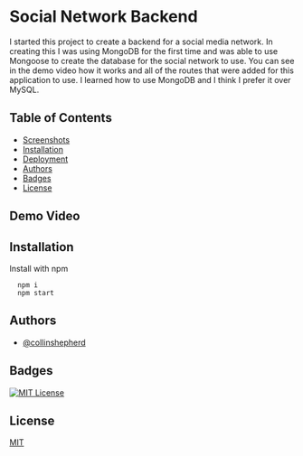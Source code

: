 # Social Network Backend

I started this project to create a backend for a social media network. In creating this I was using MongoDB for the first time and was able to use Mongoose to create the database for the social network to use. You can see in the demo video how it works and all of the routes that were added for this application to use. I learned how to use MongoDB and I think I prefer it over MySQL.

## Table of Contents

- [Screenshots](#Screenshots)
- [Installation](#installation)
- [Deployment](#deployment)
- [Authors](#authors)
- [Badges](#badges)
- [License](#license)

## Demo Video

## Installation

Install with npm

```
  npm i
  npm start
```

## Authors

- [@collinshepherd](https://www.github.com/collinshepherd)

## Badges

[![MIT License](https://img.shields.io/badge/License-MIT-green.svg)](https://choosealicense.com/licenses/mit/)

## License

[MIT](https://choosealicense.com/licenses/mit/)
